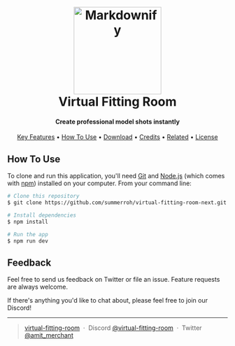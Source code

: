 <h1 align="center">
  <br>
  <a href="http://www.virtual-fitting-room.com"><img src="https://firebasestorage.googleapis.com/v0/b/virtual-fitting-room-ai.appspot.com/o/github-thumb.png?alt=media&token=8c5a4b87-ad24-4621-b184-b9fe14508f16" alt="Markdownify" width="200"></a>
  <br>
  Virtual Fitting Room
  <br>
</h1>

<h4 align="center">Create professional model shots 
instantly</h4>

<p align="center">
  <a href="#key-features">Key Features</a> •
  <a href="#how-to-use">How To Use</a> •
  <a href="#download">Download</a> •
  <a href="#credits">Credits</a> •
  <a href="#related">Related</a> •
  <a href="#license">License</a>
</p>

## How To Use

To clone and run this application, you'll need [Git](https://git-scm.com) and [Node.js](https://nodejs.org/en/download/) (which comes with [npm](http://npmjs.com)) installed on your computer. From your command line:

```bash
# Clone this repository
$ git clone https://github.com/summerroh/virtual-fitting-room-next.git

# Install dependencies
$ npm install

# Run the app
$ npm run dev
```

## Feedback

Feel free to send us feedback on Twitter or file an issue. Feature requests are always welcome.

If there's anything you'd like to chat about, please feel free to join our Discord!

---

> [virtual-fitting-room](https://www.virtual-fitting-room.com) &nbsp;&middot;&nbsp;
> Discord [@virtual-fitting-room](https://github.com/virtual-fitting-room) &nbsp;&middot;&nbsp;
> Twitter [@amit_merchant](https://twitter.com/virtual-fitting-room)
